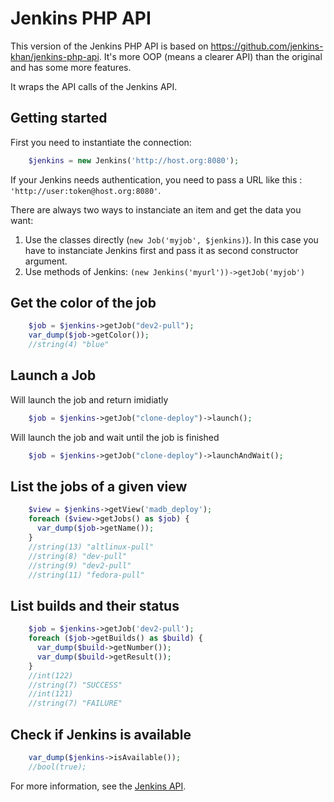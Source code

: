 Jenkins PHP API
===============

This version of the Jenkins PHP API is based on https://github.com/jenkins-khan/jenkins-php-api.
It's more OOP (means a clearer API) than the original and has some more features.

It wraps the API calls of the Jenkins API.


Getting started
---------------
First you need to instantiate the connection:

```php
    $jenkins = new Jenkins('http://host.org:8080');
```

If your Jenkins needs authentication, you need to pass a URL like this : `'http://user:token@host.org:8080'`.


There are always two ways to instanciate an item and get the data you want:
 
1. Use the classes directly (`new Job('myjob', $jenkins)`). In this case you have to instanciate Jenkins first and pass it as second constructor argument.
2. Use methods of Jenkins: `(new Jenkins('myurl'))->getJob('myjob')`

Get the color of the job
------------------------

```php
    $job = $jenkins->getJob("dev2-pull");
    var_dump($job->getColor());
    //string(4) "blue"
```


Launch a Job
------------

Will launch the job and return imidiatly
```php
    $job = $jenkins->getJob("clone-deploy")->launch();
```

Will launch the job and wait until the job is finished
```php
    $job = $jenkins->getJob("clone-deploy")->launchAndWait();
```


List the jobs of a given view
-----------------------------

```php
    $view = $jenkins->getView('madb_deploy');
    foreach ($view->getJobs() as $job) {
      var_dump($job->getName());
    }
    //string(13) "altlinux-pull"
    //string(8) "dev-pull"
    //string(9) "dev2-pull"
    //string(11) "fedora-pull"
```

List builds and their status
----------------------------

```php
    $job = $jenkins->getJob('dev2-pull');
    foreach ($job->getBuilds() as $build) {
      var_dump($build->getNumber());
      var_dump($build->getResult());
    }
    //int(122)
    //string(7) "SUCCESS"
    //int(121)
    //string(7) "FAILURE"
```


Check if Jenkins is available
-----------------------------

```php
    var_dump($jenkins->isAvailable());
    //bool(true);
```

For more information, see the [Jenkins API](https://wiki.jenkins-ci.org/display/JENKINS/Remote+access+API).
